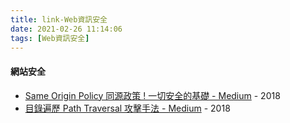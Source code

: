 ```yaml
---
title: link-Web資訊安全
date: 2021-02-26 11:14:06
tags: [Web資訊安全]
---
```


#### 網站安全
  - [Same Origin Policy 同源政策 ! 一切安全的基礎 - Medium](https://medium.com/%E7%A8%8B%E5%BC%8F%E7%8C%BF%E5%90%83%E9%A6%99%E8%95%89/same-origin-policy-%E5%90%8C%E6%BA%90%E6%94%BF%E7%AD%96-%E4%B8%80%E5%88%87%E5%AE%89%E5%85%A8%E7%9A%84%E5%9F%BA%E7%A4%8E-36432565a226) - 2018
  - [目錄遍歷 Path Traversal 攻擊手法 - Medium](https://medium.com/%E7%A8%8B%E5%BC%8F%E7%8C%BF%E5%90%83%E9%A6%99%E8%95%89/%E7%9B%AE%E9%8C%84%E9%81%8D%E6%AD%B7-path-traversal-%E6%94%BB%E6%93%8A%E6%89%8B%E6%B3%95-238218d5115d) - 2018
